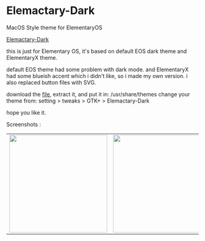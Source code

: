 # Elemactary-Dark
MacOS Style theme for ElementaryOS

[Elemactary-Dark](https://www.gnome-look.org/p/1406950/)

this is just for Elementary OS, it's based on default EOS dark theme and ElementaryX theme. 

default EOS theme had some problem with dark mode. and ElementaryX had some blueish accent which i didn't like, so i made my own version. i also replaced button files with SVG.

download the [file](https://github.com/saint-13/Elemactary-Dark/releases/download/Elemactary/Elemactary-Dark-v1.1.zip), extract it, and put it in: /usr/share/themes
change your theme from: setting > tweaks > GTK+ > Elemactary-Dark

hope you like it. 

Screenshots : 

<table>
  <tr>
    <td>
      <img src="https://github.com/saint-13/Elemactary-Dark/blob/master/Screenshot/Screenshot%20from%202020-07-25%2023-35-14.png" width="256">
    </td>
    <td>
      <img src="https://github.com/saint-13/Elemactary-Dark/blob/master/Screenshot/Screenshot%20from%202020-07-25%2023-35-25.png" width="256">
    </td>
    <td>
      <img src="https://github.com/saint-13/Elemactary-Dark/blob/master/Screenshot/Screenshot%20from%202020-07-25%2023-35-36.png" width="256">
    </td>
    <td>
      <img src="https://github.com/saint-13/Elemactary-Dark/blob/master/Screenshot/Screenshot%20from%202020-07-26%2000-48-40.png" width="256">
    </td>
  </tr>
</table>
